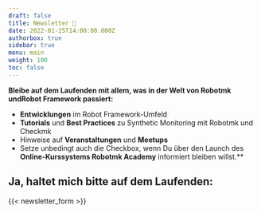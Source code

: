 ```yaml
---
draft: false
title: Newsletter 📨
date: 2022-01-25T14:00:00.000Z
authorbox: true
sidebar: true
menu: main
weight: 100
toc: false
---
```


**Bleibe auf dem Laufenden mit allem, was in der Welt von Robotmk undRobot Framework passiert:**

- **Entwicklungen** im Robot Framework-Umfeld
- **Tutorials** und **Best Practices** zu Synthetic Monitoring mit Robotmk und Checkmk
- Hinweise auf **Veranstaltungen** und **Meetups**
- Setze unbedingt auch die Checkbox, wenn Du über den Launch des **Online-Kurssystems Robotmk Academy** informiert bleiben willst.**

## Ja, haltet mich bitte auf dem Laufenden:

{{< newsletter_form >}}


